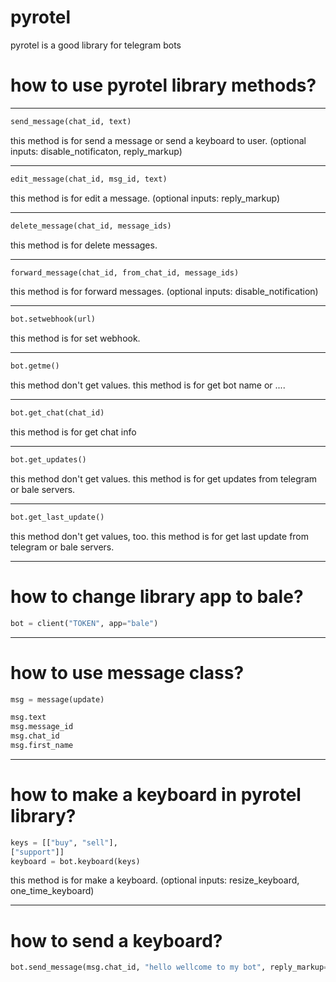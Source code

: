 # pyrotel
pyrotel is a good library for telegram bots


# how to use pyrotel library methods?
--------------------------------------------------

```python
send_message(chat_id, text)
```
this method is for send a message or send a keyboard to user.
(optional inputs: disable_notificaton, reply_markup)

--------------------------------------------------

```python
edit_message(chat_id, msg_id, text)
```
this method is for edit a message.
(optional inputs: reply_markup)

--------------------------------------------------

```python
delete_message(chat_id, message_ids)
```
this method is for delete messages.

--------------------------------------------------

```python
forward_message(chat_id, from_chat_id, message_ids)
```
this method is for forward messages.
(optional inputs: disable_notification)

--------------------------------------------------

```python
bot.setwebhook(url)
```
this method is for set webhook.

--------------------------------------------------

```python
bot.getme()
```
this method don't get values.
this method is for get bot name or ....

--------------------------------------------------

```python
bot.get_chat(chat_id)
```
this method is for get chat info

--------------------------------------------------

```python
bot.get_updates()
```
this method don't get values.
this method is for get updates from telegram or bale servers.

--------------------------------------------------

```python
bot.get_last_update()
```
this method don't get values, too.
this method is for get last update from telegram or bale servers.

--------------------------------------------------

# how to change library app to bale?
```python
bot = client("TOKEN", app="bale")
```

--------------------------------------------------

# how to use message class?
```python
msg = message(update)

msg.text
msg.message_id
msg.chat_id
msg.first_name
```

--------------------------------------------------

# how to make a keyboard in pyrotel library?
```python
keys = [["buy", "sell"],
["support"]]
keyboard = bot.keyboard(keys)
```
this method is for make a keyboard.
(optional inputs: resize_keyboard, one_time_keyboard)

--------------------------------------------------

# how to send a keyboard?
```python
bot.send_message(msg.chat_id, "hello wellcome to my bot", reply_markup=keyboard)
```
